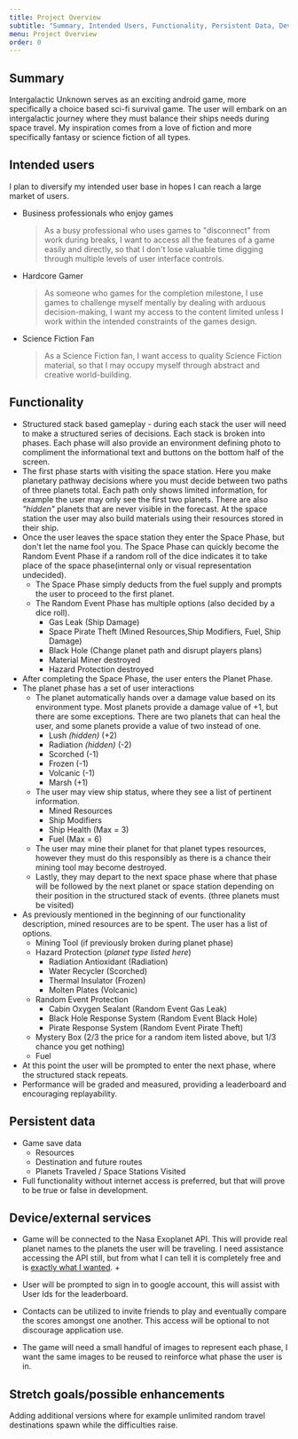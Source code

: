 ```yaml
---
title: Project Overview
subtitle: "Summary, Intended Users, Functionality, Persistent Data, Device/External Services, Possible Enhancements"
menu: Project Overview
order: 0
---
```



## Summary

Intergalactic Unknown serves as an exciting android game, more specifically a choice based sci-fi survival game. The user will embark on an intergalactic journey where they must balance their ships needs during space travel. My inspiration comes from a love of fiction and more specifically fantasy or science fiction of all types. 

## Intended users

I plan to diversify my intended user base in hopes I can reach a large market of users.

* Business professionals who enjoy games
    > As a busy professional who uses games to "disconnect" from work during breaks, I want to access all the features of a game easily and directly, so that I don't lose valuable time digging through multiple levels of user interface controls.
* Hardcore Gamer
    > As someone who games for the completion milestone, I use games to challenge myself mentally by dealing with arduous decision-making, I want my access to the content limited unless I work within the intended constraints of the games design.
* Science Fiction Fan
    > As a Science Fiction fan, I want access to quality Science Fiction material, so that I may occupy myself through abstract and creative world-building.


## Functionality
+ Structured stack based gameplay - during each stack the user will need to make a structured series of decisions. Each stack is broken into phases. Each phase will also provide an environment defining photo to compliment the informational text and buttons on the bottom half of the screen. 
+ The first phase starts with visiting the space station. Here you make planetary pathway decisions where you must decide between two paths of three planets total. Each path only shows limited information, for example the user may only see the first two planets. There are also *"hidden"* planets that are never visible in the forecast. At the space station the user may also build materials using their resources stored in their ship.
+ Once the user leaves the space station they enter the Space Phase, but don't let the name fool you. The Space Phase can quickly become the Random Event Phase if a random roll of the dice indicates it to take place of the space phase(internal only or visual representation undecided).
  + The Space Phase simply deducts from the fuel supply and prompts the user to proceed to the first planet.
  + The Random Event Phase has multiple options (also decided by a dice roll). 
    + Gas Leak (Ship Damage)
    + Space Pirate Theft (Mined Resources,Ship Modifiers, Fuel, Ship Damage)
    + Black Hole (Change planet path and disrupt players plans)
    + Material Miner destroyed
    + Hazard Protection destroyed
+ After completing the Space Phase, the user enters the Planet Phase.
+ The planet phase has a set of user interactions
  + The planet automatically hands over a damage value based on its environment type. Most planets provide a damage value of +1, but there are some exceptions. There are two planets that can heal the user, and some planets provide a value of two instead of one.
    + Lush *(hidden)* (+2)
    + Radiation *(hidden)* (-2)
    + Scorched (-1)
    + Frozen (-1)
    + Volcanic (-1)
    + Marsh (+1)
  + The user may view ship status, where they see a list of pertinent information. 
    + Mined Resources
    + Ship Modifiers
    + Ship Health (Max = 3)
    + Fuel (Max = 6)
  + The user may mine their planet for that planet types resources, however they must do this responsibly as there is a chance their mining tool may become destroyed.
  + Lastly, they may depart to the next space phase where that phase will be followed by the next planet or space station depending on their position in the structured stack of events. (three planets must be visited) 
+ As previously mentioned in the beginning of our functionality description, mined resources are to be spent. The user has a list of options.
  + Mining Tool (if previously broken during planet phase)
  + Hazard Protection (*planet type listed here*)
    + Radiation Antioxidant (Radiation)
    + Water Recycler (Scorched)
    + Thermal Insulator (Frozen)
    + Molten Plates (Volcanic)
  + Random Event Protection
    + Cabin Oxygen Sealant (Random Event Gas Leak)
    + Black Hole Response System (Random Event Black Hole)
    + Pirate Response System (Random Event Pirate Theft)
  + Mystery Box (2/3 the price for a random item listed above, but 1/3 chance you get nothing)
  + Fuel
+ At this point the user will be prompted to enter the next phase, where the structured stack repeats. 
+ Performance will be graded and measured, providing a leaderboard and encouraging replayability. 

## Persistent data

+ Game save data
    * Resources
    * Destination and future routes
    * Planets Traveled / Space Stations Visited
+ Full functionality without internet access is preferred, but that will prove to be true or false in development.
    
## Device/external services

+ Game will be connected to the Nasa Exoplanet API. This will provide real planet names to the planets the user will be traveling. I need assistance accessing the API still, but from what I can tell it is completely free and is [exactly what I wanted](https://exoplanetarchive.ipac.caltech.edu/docs/program_interfaces.html). 
  + 

+ User will be prompted to sign in to google account, this will assist with User Ids for the leaderboard. 

+ Contacts can be utilized to invite friends to play and eventually compare the scores amongst one another. This access will be optional to not discourage application use. 

+ The game will need a small handful of images to represent each phase, I want the same images to be reused to reinforce what phase the user is in. 

## Stretch goals/possible enhancements 

Adding additional versions where for example unlimited random travel destinations spawn while the difficulties raise.  
